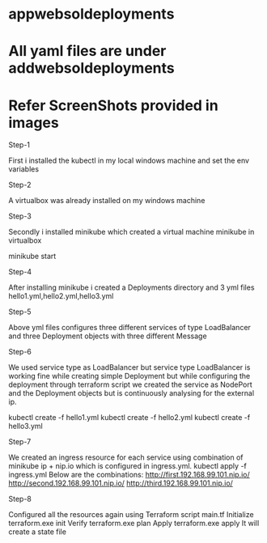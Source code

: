 # appwebsoldeployments
# All yaml files are under addwebsoldeployments
# Refer ScreenShots provided in images

Step-1

First i installed the kubectl in my local windows machine and set the env variables

Step-2

A virtualbox was already installed on my windows machine

Step-3

Secondly i installed minikube which created a virtual machine minikube in virtualbox

minikube start

Step-4

After installing minikube i created a Deployments directory and 3 yml files hello1.yml,hello2.yml,hello3.yml

Step-5

Above yml files configures three different services of type LoadBalancer and three Deployment objects with three different Message

Step-6

We used service type as LoadBalancer but service type LoadBalancer is working fine while creating simple Deployment but while configuring the deployment through terraform script we created the service as NodePort and the Deployment objects but is continuously analysing for the external ip.

kubectl create -f hello1.yml
kubectl create -f hello2.yml
kubectl create -f hello3.yml

Step-7

We created an ingress resource for each service using combination of minikube ip + nip.io which is configured in ingress.yml.
kubectl apply -f ingress.yml
Below are the combinations:
http://first.192.168.99.101.nip.io/
http://second.192.168.99.101.nip.io/
http://third.192.168.99.101.nip.io/

Step-8

Configured all the resources again using Terraform script main.tf
Initialize
terraform.exe init
Verify
terraform.exe plan
Apply
terraform.exe apply
It will create a state file
